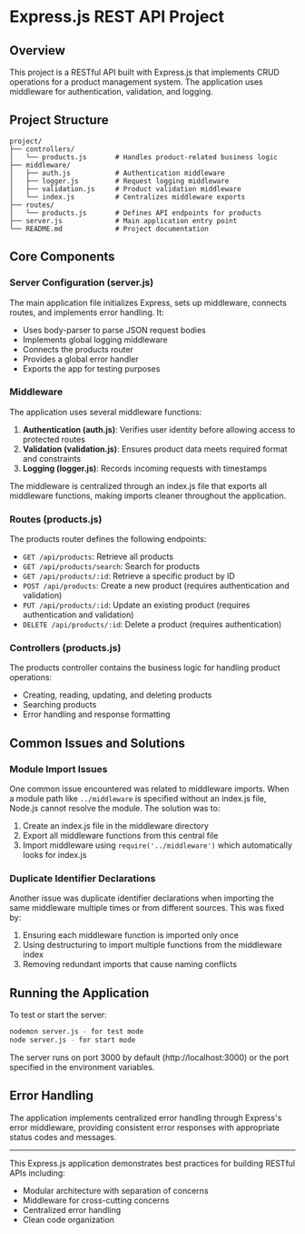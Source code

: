 # Express.js REST API Project

## Overview

This project is a RESTful API built with Express.js that implements CRUD operations for a product management system. The application uses middleware for authentication, validation, and logging.

## Project Structure

```
project/
├── controllers/
│   └── products.js       # Handles product-related business logic
├── middleware/
│   ├── auth.js           # Authentication middleware
│   ├── logger.js         # Request logging middleware
│   ├── validation.js     # Product validation middleware
│   └── index.js          # Centralizes middleware exports
├── routes/
│   └── products.js       # Defines API endpoints for products
├── server.js             # Main application entry point
└── README.md             # Project documentation
```

## Core Components

### Server Configuration (server.js)

The main application file initializes Express, sets up middleware, connects routes, and implements error handling. It:
- Uses body-parser to parse JSON request bodies
- Implements global logging middleware
- Connects the products router
- Provides a global error handler
- Exports the app for testing purposes

### Middleware

The application uses several middleware functions:

1. **Authentication (auth.js)**: Verifies user identity before allowing access to protected routes
2. **Validation (validation.js)**: Ensures product data meets required format and constraints
3. **Logging (logger.js)**: Records incoming requests with timestamps

The middleware is centralized through an index.js file that exports all middleware functions, making imports cleaner throughout the application.

### Routes (products.js)

The products router defines the following endpoints:

- `GET /api/products`: Retrieve all products
- `GET /api/products/search`: Search for products
- `GET /api/products/:id`: Retrieve a specific product by ID
- `POST /api/products`: Create a new product (requires authentication and validation)
- `PUT /api/products/:id`: Update an existing product (requires authentication and validation)
- `DELETE /api/products/:id`: Delete a product (requires authentication)

### Controllers (products.js)

The products controller contains the business logic for handling product operations:
- Creating, reading, updating, and deleting products
- Searching products
- Error handling and response formatting

## Common Issues and Solutions

### Module Import Issues

One common issue encountered was related to middleware imports. When a module path like `../middleware` is specified without an index.js file, Node.js cannot resolve the module. The solution was to:

1. Create an index.js file in the middleware directory
2. Export all middleware functions from this central file
3. Import middleware using `require('../middleware')` which automatically looks for index.js

### Duplicate Identifier Declarations

Another issue was duplicate identifier declarations when importing the same middleware multiple times or from different sources. This was fixed by:

1. Ensuring each middleware function is imported only once
2. Using destructuring to import multiple functions from the middleware index
3. Removing redundant imports that cause naming conflicts

## Running the Application

To test or start the server:

```bash
nodemon server.js - for test mode
node server.js - for start mode
```

The server runs on port 3000 by default (http://localhost:3000) or the port specified in the environment variables.

## Error Handling

The application implements centralized error handling through Express's error middleware, providing consistent error responses with appropriate status codes and messages.

---

This Express.js application demonstrates best practices for building RESTful APIs including:
- Modular architecture with separation of concerns
- Middleware for cross-cutting concerns
- Centralized error handling
- Clean code organization